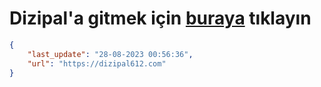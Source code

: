 # Dizipal'a gitmek için [buraya](https://dizipal612.com) tıklayın
    
```json
{
    "last_update": "28-08-2023 00:56:36",
    "url": "https://dizipal612.com"
}
```